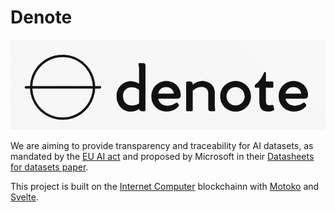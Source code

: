# Denote

![alt text](./readme_media/image.png)

We are aiming to provide transparency and traceability for AI datasets, as mandated by the [EU AI act](https://digital-strategy.ec.europa.eu/en/policies/regulatory-framework-ai) and proposed by Microsoft in their [Datasheets for datasets paper](https://arxiv.org/pdf/1803.09010.pdf).

This project is built on the [Internet Computer](https://internetcomputer.org/) blockchainn with [Motoko](https://internetcomputer.org/docs/current/motoko/main/motoko/) and [Svelte](https://svelte.dev/).


